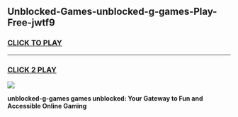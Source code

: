 
## Unblocked-Games-unblocked-g-games-Play-Free-jwtf9
<h3>
<a href="https://premium76.site?title=unblocked-g-games&ref=09A">CLICK TO PLAY</a></h3>
<hr>

<h3>
<a href="https://premium76.site?title=unblocked-g-games&ref=09A">CLICK 2 PLAY</a>
  
</h3>

<a href="https://premium76.site?title=unblocked-g-games&ref=09A"><img src="https://clearcache.store/games.png"></a>


**unblocked-g-games games unblocked: Your Gateway to Fun and Accessible Online Gaming**
